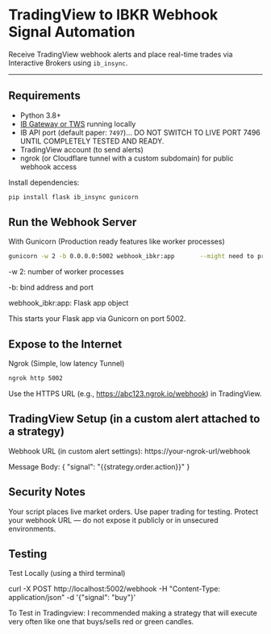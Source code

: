 # TradingView to IBKR Webhook Signal Automation

Receive TradingView webhook alerts and place real-time trades via Interactive Brokers using `ib_insync`.

---

## Requirements

- Python 3.8+
- [IB Gateway or TWS](https://www.interactivebrokers.com/en/trading/ib-gateway.php) running locally
- IB API port (default paper: `7497`)... DO NOT SWITCH TO LIVE PORT 7496 UNTIL COMPLETELY TESTED AND READY.
- TradingView account (to send alerts)
- ngrok (or Cloudflare tunnel with a custom subdomain) for public webhook access

Install dependencies:

```bash
pip install flask ib_insync gunicorn
```

## Run the Webhook Server

With Gunicorn (Production ready features like worker processes)
```bash
gunicorn -w 2 -b 0.0.0.0:5002 webhook_ibkr:app       --might need to precede this command with "python3 -m"
```
-w 2: number of worker processes

-b: bind address and port

webhook_ibkr:app: Flask app object

This starts your Flask app via Gunicorn on port 5002.


## Expose to the Internet

Ngrok (Simple, low latency Tunnel)
```bash
ngrok http 5002
```
Use the HTTPS URL (e.g., https://abc123.ngrok.io/webhook) in TradingView.


## TradingView Setup (in a custom alert attached to a strategy)

Webhook URL (in custom alert settings):
https://your-ngrok-url/webhook

Message Body:
{
  "signal": "{{strategy.order.action}}"
}


## Security Notes

Your script places live market orders. Use paper trading for testing.
Protect your webhook URL — do not expose it publicly or in unsecured environments.


## Testing

Test Locally (using a third terminal)

curl -X POST http://localhost:5002/webhook -H "Content-Type: application/json" -d '{"signal": "buy"}'


To Test in Tradingview: I recommended making a strategy that will execute very often like one that buys/sells red or green candles.
